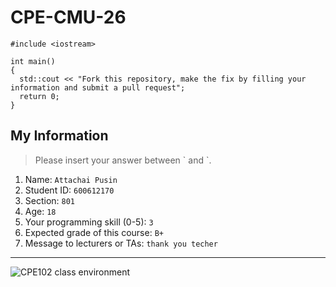 # CPE-CMU-26
>
```
#include <iostream>

int main()
{
  std::cout << "Fork this repository, make the fix by filling your information and submit a pull request";
  return 0;
}
```

## My Information
> Please insert your answer between \` and \`.

1. Name: `Attachai Pusin`
2. Student ID: `600612170`
3. Section: `801`
4. Age: `18`
5. Your programming skill (0-5): `3`
6. Expected grade of this course: `B+`
7. Message to lecturers or TAs: `thank you techer`

---
![CPE102 class environment](https://github.com/tmwatchanan/CPE-CMU-26/raw/master/cpe102_class_envi.jpg)
